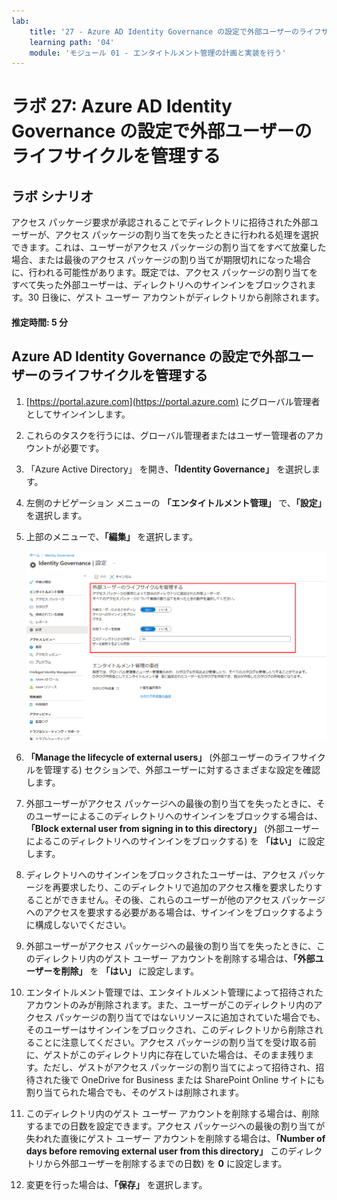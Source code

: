 ```yaml
---
lab:
    title: '27 - Azure AD Identity Governance の設定で外部ユーザーのライフサイクルを管理する'
    learning path: '04'
    module: 'モジュール 01 - エンタイトルメント管理の計画と実装を行う'
---
```


# ラボ 27: Azure AD Identity Governance の設定で外部ユーザーのライフサイクルを管理する  

## ラボ シナリオ

アクセス パッケージ要求が承認されることでディレクトリに招待された外部ユーザーが、アクセス パッケージの割り当てを失ったときに行われる処理を選択できます。これは、ユーザーがアクセス パッケージの割り当てをすべて放棄した場合、または最後のアクセス パッケージの割り当てが期限切れになった場合に、行われる可能性があります。既定では、アクセス パッケージの割り当てをすべて失った外部ユーザーは、ディレクトリへのサインインをブロックされます。30 日後に、ゲスト ユーザー アカウントがディレクトリから削除されます。

#### 推定時間: 5 分

## Azure AD Identity Governance の設定で外部ユーザーのライフサイクルを管理する

1. [https://portal.azure.com](https://portal.azure.com) にグローバル管理者としてサインインします。

1. これらのタスクを行うには、グローバル管理者またはユーザー管理者のアカウントが必要です。

1. 「Azure Active Directory」 を開き、**「Identity Governance」** を選択します。

1. 左側のナビゲーション メニューの **「エンタイトルメント管理」** で、**「設定」** を選択します。

1. 上部のメニューで、**「編集」** を選択します。

    ![「Manage the lifecycle of external users」 (外部ユーザーのライフサイクルを管理する) が強調表示された Identity Governance の「設定」ページが表示されている画面イメージ。](./media/lp4-mod1-manage-lifcycle-of-ext-users.png)

1. **「Manage the lifecycle of external users」** (外部ユーザーのライフサイクルを管理する) セクションで、外部ユーザーに対するさまざまな設定を確認します。

1. 外部ユーザーがアクセス パッケージへの最後の割り当てを失ったときに、そのユーザーによるこのディレクトリへのサインインをブロックする場合は、**「Block external user from signing in to this directory」** (外部ユーザーによるこのディレクトリへのサインインをブロックする) を **「はい」** に設定します。

1. ディレクトリへのサインインをブロックされたユーザーは、アクセス パッケージを再要求したり、このディレクトリで追加のアクセス権を要求したりすることができません。その後、これらのユーザーが他のアクセス パッケージへのアクセスを要求する必要がある場合は、サインインをブロックするように構成しないでください。

1. 外部ユーザーがアクセス パッケージへの最後の割り当てを失ったときに、このディレクトリ内のゲスト ユーザー アカウントを削除する場合は、**「外部ユーザーを削除」** を **「はい」** に設定します。

1. エンタイトルメント管理では、エンタイトルメント管理によって招待されたアカウントのみが削除されます。また、ユーザーがこのディレクトリ内のアクセス パッケージの割り当てではないリソースに追加されていた場合でも、そのユーザーはサインインをブロックされ、このディレクトリから削除されることに注意してください。アクセス パッケージの割り当てを受け取る前に、ゲストがこのディレクトリ内に存在していた場合は、そのまま残ります。ただし、ゲストがアクセス パッケージの割り当てによって招待され、招待された後で OneDrive for Business または SharePoint Online サイトにも割り当てられた場合でも、そのゲストは削除されます。

1. このディレクトリ内のゲスト ユーザー アカウントを削除する場合は、削除するまでの日数を設定できます。アクセス パッケージへの最後の割り当てが失われた直後にゲスト ユーザー アカウントを削除する場合は、**「Number of days before removing external user from this directory」** このディレクトリから外部ユーザーを削除するまでの日数) を **0** に設定します。

1. 変更を行った場合は、**「保存」** を選択します。
